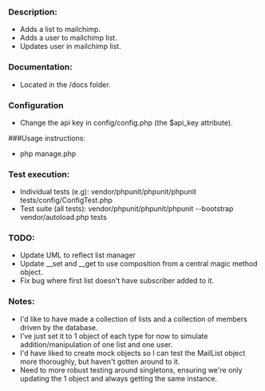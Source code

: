 ### Description:
- Adds a list to mailchimp.
- Adds a user to mailchimp list.
- Updates user in mailchimp list.

### Documentation:
- Located in the /docs folder.

### Configuration
- Change the api key in config/config.php (the $api_key attribute).

###Usage instructions:
- php manage.php

### Test execution:
- Individual tests (e.g): vendor/phpunit/phpunit/phpunit tests/config/ConfigTest.php
- Test suite (all tests): vendor/phpunit/phpunit/phpunit --bootstrap vendor/autoload.php tests

### TODO:
- Update UML to reflect list manager
- Update __set and __get to use composition from a central magic method object.
- Fix bug where first list doesn't have subscriber added to it.

### Notes:
- I'd like to have made a collection of lists and a collection of members driven by the database.
- I've just set it to 1 object of each type for now to simulate addition/manipulation of one list and one user.
- I'd have liked to create mock objects so I can test the MailList object more thoroughly, but haven't gotten around to it.
- Need to more robust testing around singletons, ensuring we're only updating the 1 object and always getting the same instance.
